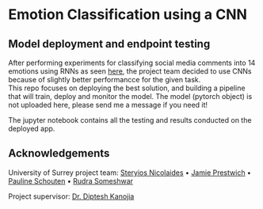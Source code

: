 # Emotion Classification using a CNN
## Model deployment and endpoint testing
After performing experiments for classifying social media comments into 14 emotions using RNNs as seen [here](https://github.com/rudra404/NLP-RNN-Emotions-Classification), the project team decided to use CNNs because of slightly better performancce for the given task.<br />
This repo focuses on deploying the best solution, and building a pipeline that will train, deploy and monitor the model. The model (pytorch object) is not uploaded here, please send me a message if you need it!<br />

The jupyter notebook contains all the testing and results conducted on the deployed app.

## Acknowledgements
University of Surrey project team:
[Steryios Nicolaides](https://www.linkedin.com/in/steryios-nicolaides-7a02511b0/) • [Jamie Prestwich](https://www.linkedin.com/in/james-prestwich/) • [Pauline Schouten](https://www.linkedin.com/in/pauline-schouten-b77208235/) • [Rudra Someshwar](https://www.linkedin.com/in/itsrudra/) 

Project supervisor: [Dr. Diptesh Kanojia](https://www.linkedin.com/in/dipteshkanojia/)
